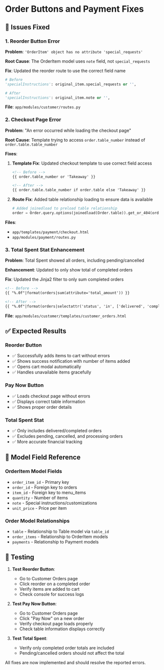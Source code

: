 # Order Buttons and Payment Fixes

## 🐛 Issues Fixed

### 1. Reorder Button Error
**Problem**: `'OrderItem' object has no attribute 'special_requests'`

**Root Cause**: The OrderItem model uses `note` field, not `special_requests`

**Fix**: Updated the reorder route to use the correct field name
```python
# Before
'specialInstructions': original_item.special_requests or '',

# After  
'specialInstructions': original_item.note or '',
```

**File**: `app/modules/customer/routes.py`

### 2. Checkout Page Error
**Problem**: "An error occurred while loading the checkout page"

**Root Cause**: Template trying to access `order.table_number` instead of `order.table.table_number`

**Fixes**:
1. **Template Fix**: Updated checkout template to use correct field access
   ```html
   <!-- Before -->
   {{ order.table_number or 'Takeaway' }}
   
   <!-- After -->
   {{ order.table.table_number if order.table else 'Takeaway' }}
   ```

2. **Route Fix**: Added table relationship loading to ensure data is available
   ```python
   # Added joinedload to preload table relationship
   order = Order.query.options(joinedload(Order.table)).get_or_404(order_id)
   ```

**Files**: 
- `app/templates/payment/checkout.html`
- `app/modules/payment/routes.py`

### 3. Total Spent Stat Enhancement
**Problem**: Total Spent showed all orders, including pending/cancelled

**Enhancement**: Updated to only show total of completed orders

**Fix**: Updated the Jinja2 filter to only sum completed orders
```html
<!-- Before -->
{{ "%.0f"|format(orders|sum(attribute='total_amount')) }}

<!-- After -->
{{ "%.0f"|format(orders|selectattr('status', 'in', ['delivered', 'completed'])|sum(attribute='total_amount')) }}
```

**File**: `app/modules/customer/templates/customer_orders.html`

## ✅ Expected Results

### Reorder Button
- ✅ Successfully adds items to cart without errors
- ✅ Shows success notification with number of items added
- ✅ Opens cart modal automatically
- ✅ Handles unavailable items gracefully

### Pay Now Button  
- ✅ Loads checkout page without errors
- ✅ Displays correct table information
- ✅ Shows proper order details

### Total Spent Stat
- ✅ Only includes delivered/completed orders
- ✅ Excludes pending, cancelled, and processing orders
- ✅ More accurate financial tracking

## 🔧 Model Field Reference

### OrderItem Model Fields
- `order_item_id` - Primary key
- `order_id` - Foreign key to orders
- `item_id` - Foreign key to menu_items
- `quantity` - Number of items
- `note` - Special instructions/customizations
- `unit_price` - Price per item

### Order Model Relationships
- `table` - Relationship to Table model via `table_id`
- `order_items` - Relationship to OrderItem models
- `payments` - Relationship to Payment models

## 🧪 Testing

1. **Test Reorder Button**:
   - Go to Customer Orders page
   - Click reorder on a completed order
   - Verify items are added to cart
   - Check console for success logs

2. **Test Pay Now Button**:
   - Go to Customer Orders page  
   - Click "Pay Now" on a new order
   - Verify checkout page loads properly
   - Check table information displays correctly

3. **Test Total Spent**:
   - Verify only completed order totals are included
   - Pending/cancelled orders should not affect the total

All fixes are now implemented and should resolve the reported errors.
